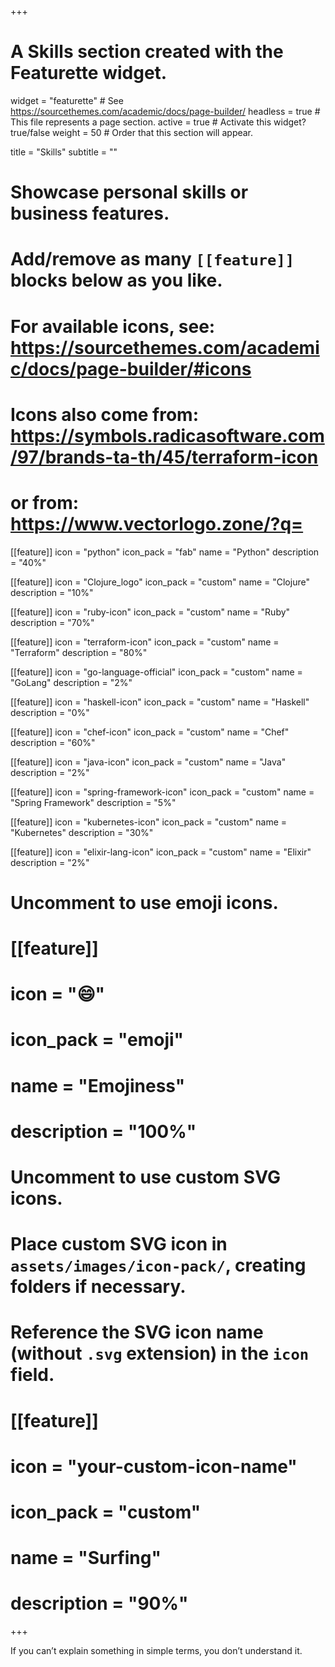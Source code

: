 +++
# A Skills section created with the Featurette widget.
widget = "featurette"  # See https://sourcethemes.com/academic/docs/page-builder/
headless = true  # This file represents a page section.
active = true  # Activate this widget? true/false
weight = 50  # Order that this section will appear.

title = "Skills"
subtitle = ""

# Showcase personal skills or business features.
#
# Add/remove as many `[[feature]]` blocks below as you like.
#
# For available icons, see: https://sourcethemes.com/academic/docs/page-builder/#icons
# Icons also come from: https://symbols.radicasoftware.com/97/brands-ta-th/45/terraform-icon
# or from: https://www.vectorlogo.zone/?q=

[[feature]]
  icon = "python"
  icon_pack = "fab"
  name = "Python"
  description = "40%"

[[feature]]
  icon = "Clojure_logo"
  icon_pack = "custom"
  name = "Clojure"
  description = "10%"

[[feature]]
  icon = "ruby-icon"
  icon_pack = "custom"
  name = "Ruby"
  description = "70%"

[[feature]]
  icon = "terraform-icon"
  icon_pack = "custom"
  name = "Terraform"
  description = "80%"

[[feature]]
  icon = "go-language-official"
  icon_pack = "custom"
  name = "GoLang"
  description = "2%"

[[feature]]
  icon = "haskell-icon"
  icon_pack = "custom"
  name = "Haskell"
  description = "0%"

[[feature]]
  icon = "chef-icon"
  icon_pack = "custom"
  name = "Chef"
  description = "60%"

[[feature]]
  icon = "java-icon"
  icon_pack = "custom"
  name = "Java"
  description = "2%"

[[feature]]
  icon = "spring-framework-icon"
  icon_pack = "custom"
  name = "Spring Framework"
  description = "5%"

[[feature]]
  icon = "kubernetes-icon"
  icon_pack = "custom"
  name = "Kubernetes"
  description = "30%"

[[feature]]
  icon = "elixir-lang-icon"
  icon_pack = "custom"
  name = "Elixir"
  description = "2%"



# Uncomment to use emoji icons.
# [[feature]]
#  icon = ":smile:"
#  icon_pack = "emoji"
#  name = "Emojiness"
#  description = "100%"

# Uncomment to use custom SVG icons.
# Place custom SVG icon in `assets/images/icon-pack/`, creating folders if necessary.
# Reference the SVG icon name (without `.svg` extension) in the `icon` field.
# [[feature]]
#  icon = "your-custom-icon-name"
#  icon_pack = "custom"
#  name = "Surfing"
#  description = "90%"

+++

If you can’t explain something in simple terms, you don’t understand it.
